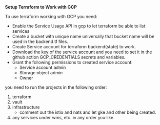 **Setup Terraform to Work with GCP**

To use terraform working with GCP you need:
- Enable the Service Usage API in gcp to let terraform be able to list services
- Create a bucket with unique name universally that bucket name will be used in the backend.tf files.
- Create Service account for terraform backend(state) to work.
- Download the key of the service account and you need to set it in the github action GCP_CREDENTIALS secrets and variables.
- Grant the following permissions to created service account:
    * Service account admin
    * Storage object admin
    * Owner

you need to run the projects in the following order:
1. terraform
2. vault
3. infrastructure
    * comment out the istio and nats and let gke and other being created.
4. any services under wms, etc. in any order you like.